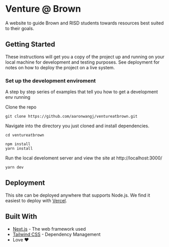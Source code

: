 # Venture @ Brown

A website to guide Brown and RISD students towards resources best suited to their goals.

## Getting Started

These instructions will get you a copy of the project up and running on your local machine for development and testing purposes. See deployment for notes on how to deploy the project on a live system.


### Set up the development enviroment

A step by step series of examples that tell you how to get a development env running

Clone the repo

```
git clone https://github.com/aaronwangj/ventureatbrown.git
```

Navigate into the directory you just cloned and install dependencies.

```
cd ventureatbrown

npm install
yarn install
```

Run the local develoment server and view the site at http://localhost:3000/
```
yarn dev
```

## Deployment

This site can be deployed anywhere that supports Node.js. We find it easiest to deploy with [Vercel](https://vercel.com/dashboard).

## Built With

* [Next.js](https://nextjs.org/) - The web framework used
* [Tailwind CSS](https://tailwindcss.com/) - Dependency Management
* Love ❤️
